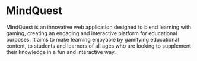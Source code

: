# MindQuest
MindQuest is an innovative web application designed to blend learning with gaming, creating an engaging and interactive platform for educational purposes. It aims to make learning enjoyable by gamifying educational content,  to students and learners of all ages who are looking to supplement their knowledge in a fun and interactive way.

